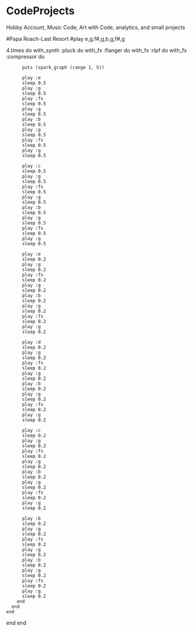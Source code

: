 # CodeProjects
Hobby Account, Music Code, Art with Code, analytics, and small projects

#Papa Roach-Last Resort
#play e,g,f#,g,b,g,f#,g


4.times do
  with_synth :pluck do
    with_fx :flanger do
      with_fx :rlpf do
        with_fx :compressor do
          
          puts (spark_graph (range 1, 5))
          
          play :e
          sleep 0.5
          play :g
          sleep 0.5
          play :fs
          sleep 0.5
          play :g
          sleep 0.5
          play :b
          sleep 0.5
          play :g
          sleep 0.5
          play :fs
          sleep 0.5
          play :g
          sleep 0.5
          
          play :c
          sleep 0.5
          play :g
          sleep 0.5
          play :fs
          sleep 0.5
          play :g
          sleep 0.5
          play :b
          sleep 0.5
          play :g
          sleep 0.5
          play :fs
          sleep 0.5
          play :g
          sleep 0.5
          
          play :e
          sleep 0.2
          play :g
          sleep 0.2
          play :fs
          sleep 0.2
          play :g
          sleep 0.2
          play :b
          sleep 0.2
          play :g
          sleep 0.2
          play :fs
          sleep 0.2
          play :g
          sleep 0.2
          
          play :d
          sleep 0.2
          play :g
          sleep 0.2
          play :fs
          sleep 0.2
          play :g
          sleep 0.2
          play :b
          sleep 0.2
          play :g
          sleep 0.2
          play :fs
          sleep 0.2
          play :g
          sleep 0.2
          
          play :c
          sleep 0.2
          play :g
          sleep 0.2
          play :fs
          sleep 0.2
          play :g
          sleep 0.2
          play :b
          sleep 0.2
          play :g
          sleep 0.2
          play :fs
          sleep 0.2
          play :g
          sleep 0.2
          
          play :b
          sleep 0.2
          play :g
          sleep 0.2
          play :fs
          sleep 0.2
          play :g
          sleep 0.2
          play :b
          sleep 0.2
          play :g
          sleep 0.2
          play :fs
          sleep 0.2
          play :g
          sleep 0.2
        end
      end
    end
  end
end
